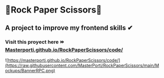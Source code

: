 # 🔴Rock Paper Scissors🔵
## A project to improve my frontend skills ✔
### Visit this proyect here ⏩ **[Masterporti.github.io/RockPaperScissors/code/](https://masterporti.github.io/RockPaperScissors/code/)**
![https://masterporti.github.io/RockPaperScissors/code/](https://raw.githubusercontent.com/MasterPorti/RockPaperScissors/main/Mockups/BannerRPC.png)
